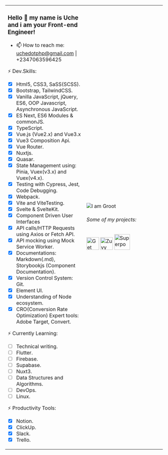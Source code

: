 <table><tr><td valign="middle" width="50%">
  
### Hello 👋 my name is Uche and i am your Front-end Engineer!
- 📫 How to reach me: uchedotphp@gmail.com | +2347063596425

⚡ Dev.Skills:
* [x] Html5, CSS3, SaSS(SCSS).
* [x] Bootstrap, TailwindCSS.
* [x] Vanilla JavaScript, jQuery, ES6, OOP Javascript, Asynchronous JavaScript.
* [x] ES Next, ES6 Modules & commonJS.
* [x] TypeScript.
* [x] Vue.js (Vue2.x) and Vue3.x
* [x] Vue3 Composition Api. 
* [x] Vue Router.
* [x] Nuxtjs.
* [x] Quasar.
* [x] State Management using: Pinia, Vuex(v3.x) and Vuex(v4.x).
* [x] Testing with Cypress, Jest, Code Debugging.
* [x] Webpack.
* [x] Vite and ViteTesting.
* [x] Svelte & SvelteKit.
* [x] Component Driven User Interfaces
* [x] API calls/HTTP Requests using Axios or Fetch API.
* [X] API mocking using Mock Service Worker.
* [x] Documentations: Markdown(.md), Storybookjs (Component Documentation).
* [x] Version Control System: Git.
* [x] Element UI.
* [x] Understanding of Node ecosystem.
* [x] CRO(Conversion Rate Optimization) Expert tools: Adobe Target, Convert.

⚡ Currently Learning:
* [ ] Technical writing.
* [ ] Flutter.
* [ ] Firebase.
* [ ] Supabase.
* [ ] Nuxt3.
* [ ] Data Structures and Algorithms.
* [ ] DevOps.
* [ ] Linux.

⚡ Productivity Tools:
* [x] Notion.
* [x] ClickUp.
* [x] Slack.
* [x] Trello.

</td><td valign="middle" width="50%">

![I am Groot](https://brandphysio.com/images/babygroot.svg)
###### Some of my projects:
<p>
	<a href="https://www.getwelp.com/"><img height="40" src="https://brandphysio.com/images/WelpLogo.svg" alt="Get Welp"></a>
	<a href="https://zuvy.co/"><img height="40" src="https://brandphysio.com/images/logo.svg" alt="Zuvy"></a>
	<a href="https://www.superpow.app/"><img height="50" src="https://brandphysio.com/images/superpowLogo.png" alt="Superpow"></a></a>
</p>

</td></tr></table>
